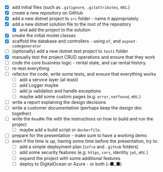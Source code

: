 - [x] add initial files (such as `.gitignore`, `.gitattributes`, etc.)
- [x] create a new repository on GitHub
- [x] add a new dotnet project to `src` folder - name it appropriately
- [x] add a new dotnet solution file to the root of the repository  
  - [x] and add the project to the solution
- [x] create the initial model classes
- [x] scaffold the database and controllers - using `ef`, and `aspnet-codegenerator`
- [ ] (optionally) add a new dotnet test project to `tests` folder
- [x] manually test the project CRUD operations and ensure that they work
- [ ] code the core business logic - rental state, and car rental history.
- [ ] re-test everything
- [ ] refactor the code, write some tests, and ensure that everything works
  - [ ] add a service layer (at least)
  - [ ] add Logger maybe
  - [ ] add js validation and handle exceptions
  - [ ] maybe add some custom pages (e.g. `error`, `notfound`, etc.)
- [ ] write a report explaining the design decisions
- [ ] write a customer documentation (perhaps keep the design doc together)
- [ ] write the `ReadMe` file with the instructions on how to build and run the project
  - [ ] maybe add a build script or `dockerfile`.
- [ ] prepare for the presentation - make sure to have a working demo
- [ ] even if the time is up, having some time before the presentation, try to:
  - [ ] add a simple deployment plan (`infra` and `.github` folders)
  - [ ] add some security features (e.g. `https`, `cors`, identity `jwt`, etc.)
  - [ ] expand the project with some additional features
  - [ ] deploy to DigitalOcean or Azure - or both (⌐■_■)
